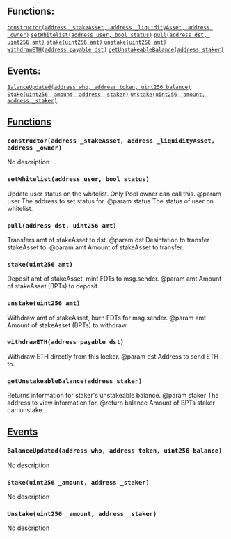 

## Functions:
[`constructor(address _stakeAsset, address _liquidityAsset, address _owner)`](#StakeLocker-constructor-address-address-address-)
[`setWhitelist(address user, bool status)`](#StakeLocker-setWhitelist-address-bool-)
[`pull(address dst, uint256 amt)`](#StakeLocker-pull-address-uint256-)
[`stake(uint256 amt)`](#StakeLocker-stake-uint256-)
[`unstake(uint256 amt)`](#StakeLocker-unstake-uint256-)
[`withdrawETH(address payable dst)`](#StakeLocker-withdrawETH-address-payable-)
[`getUnstakeableBalance(address staker)`](#StakeLocker-getUnstakeableBalance-address-)

## Events:
[`BalanceUpdated(address who, address token, uint256 balance)`](#StakeLocker-BalanceUpdated-address-address-uint256-)
[`Stake(uint256 _amount, address _staker)`](#StakeLocker-Stake-uint256-address-)
[`Unstake(uint256 _amount, address _staker)`](#StakeLocker-Unstake-uint256-address-)

## <u>Functions</u>

### `constructor(address _stakeAsset, address _liquidityAsset, address _owner)`
No description

### `setWhitelist(address user, bool status)`
Update user status on the whitelist. Only Pool owner can call this.
        @param user   The address to set status for.
        @param status The status of user on whitelist.

### `pull(address dst, uint256 amt)`
Transfers amt of stakeAsset to dst.
        @param  dst Desintation to transfer stakeAsset to.
        @param  amt Amount of stakeAsset to transfer.

### `stake(uint256 amt)`
Deposit amt of stakeAsset, mint FDTs to msg.sender.
        @param amt Amount of stakeAsset (BPTs) to deposit.

### `unstake(uint256 amt)`
Withdraw amt of stakeAsset, burn FDTs for msg.sender.
        @param amt Amount of stakeAsset (BPTs) to withdraw.

### `withdrawETH(address payable dst)`
Withdraw ETH directly from this locker.
        @param dst Address to send ETH to.

### `getUnstakeableBalance(address staker)`
Returns information for staker's unstakeable balance.
        @param staker The address to view information for.
        @return balance Amount of BPTs staker can unstake.

## <u>Events</u>

### `BalanceUpdated(address who, address token, uint256 balance)`
No description

### `Stake(uint256 _amount, address _staker)`
No description

### `Unstake(uint256 _amount, address _staker)`
No description
